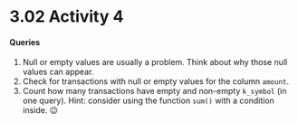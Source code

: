 # 3.02 Activity 4

#### Queries

1. Null or empty values are usually a problem. Think about why those null values can appear.
2. Check for transactions with null or empty values for the column `amount`.
3. Count how many transactions have empty and non-empty `k_symbol` (in one query). Hint: consider using the function `sum()` with a condition inside. :wink: